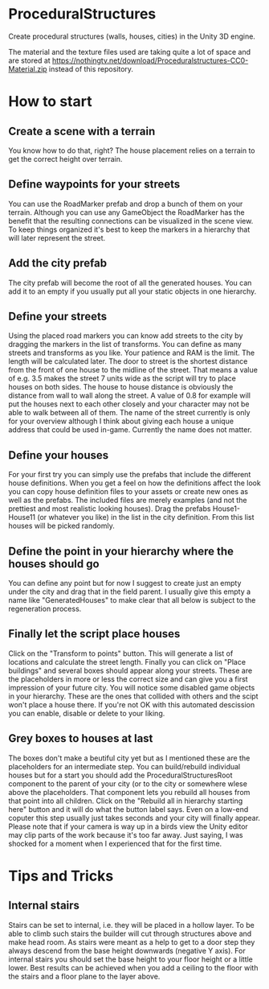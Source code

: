 # ProceduralStructures
Create procedural structures (walls, houses, cities) in the Unity 3D engine.

The material and the texture files used are taking quite a lot of space and are stored at https://nothingtv.net/download/Proceduralstructures-CC0-Material.zip instead of this repository.

# How to start

## Create a scene with a terrain
You know how to do that, right? The house placement relies on a terrain to get the correct height over terrain.

## Define waypoints for your streets
You can use the RoadMarker prefab and drop a bunch of them on your terrain. Although you can use any GameObject the RoadMarker
has the benefit that the resulting connections can be visualized in the scene view.
To keep things organized it's best to keep the markers in a hierarchy that will later represent the street.

## Add the city prefab
The city prefab will become the root of all the generated houses. You can add it to an empty if you usually put all your static objects
in one hierarchy.

## Define your streets
Using the placed road markers you can know add streets to the city by dragging the markers in the list of transforms. You can define as many streets
and transforms as you like. Your patience and RAM is the limit.
The length will be calculated later. The door to street is the shortest distance from the front of one house to the midline of the street.
That means a value of e.g. 3.5 makes the street 7 units wide as the script will try to place houses on both sides.
The house to house distance is obviously the distance from wall to wall along the street. A value of 0.8 for example will put the houses next
to each other closely and your character may not be able to walk between all of them. The name of the street currently is only for your overview
although I think about giving each house a unique address that could be used in-game. Currently the name does not matter.

## Define your houses
For your first try you can simply use the prefabs that include the different house definitions. When you get a feel on how the definitions affect the look
you can copy house definition files to your assets or create new ones as well as the prefabs. The included files are merely examples (and not the
prettiest and most realistic looking houses).
Drag the prefabs House1-House11 (or whatever you like) in the list in the city definition. From this list houses will be picked randomly.

## Define the point in your hierarchy where the houses should go
You can define any point but for now I suggest to create just an empty under the city and drag that in the field parent. I usually give this empty
a name like "GeneratedHouses" to make clear that all below is subject to the regeneration process.

## Finally let the script place houses
Click on the "Transform to points" button. This will generate a list of locations and calculate the street length.
Finally you can click on "Place buildings" and several boxes should appear along your streets. These are the placeholders in more or less the
correct size and can give you a first impression of your future city.
You will notice some disabled game objects in your hierarchy. These are the ones that collided with others and the scipt won't place a house there.
If you're not OK with this automated descission you can enable, disable or delete to your liking.

## Grey boxes to houses at last
The boxes don't make a beutiful city yet but as I mentioned these are the placeholders for an intermediate step. You can build/rebuild individual houses
but for a start you should add the ProceduralStructuresRoot component to the parent of your city (or to the city or somewhere wlese above the
placeholders. That component lets you rebuild all houses from that point into all children.
Click on the "Rebuild all in hierarchy starting here" button and it will do what the button label says.
Even on a low-end coputer this step usually just takes seconds and your city will finally appear.
Please note that if your camera is way up in a birds view the Unity editor may clip parts of the work because it's too far away. Just saying, I was
shocked for a moment when I experienced that for the first time.

# Tips and Tricks

## Internal stairs
Stairs can be set to internal, i.e. they will be placed in a hollow layer. To be able to climb such stairs the builder will
cut through structures above and make head room. As stairs were meant as a help to get to a door step they always descend
from the base height downwards (negative Y axis). For internal stairs you should set the base height to your floor height
or a little lower. Best results can be achieved when you add a ceiling to the floor with the stairs and a floor plane to the
layer above.
